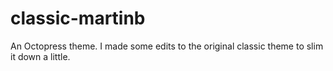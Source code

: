 classic-martinb
===============

An Octopress theme. I made some edits to the original classic theme to slim it down a little.
